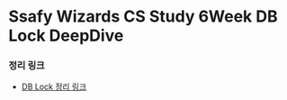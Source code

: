 # Ssafy Wizards CS Study 6Week DB Lock DeepDive

### 정리 링크
- [DB Lock 정리 링크](https://github.com/InJun2/TIL/blob/main/CS-topic/DB/Lock.md)